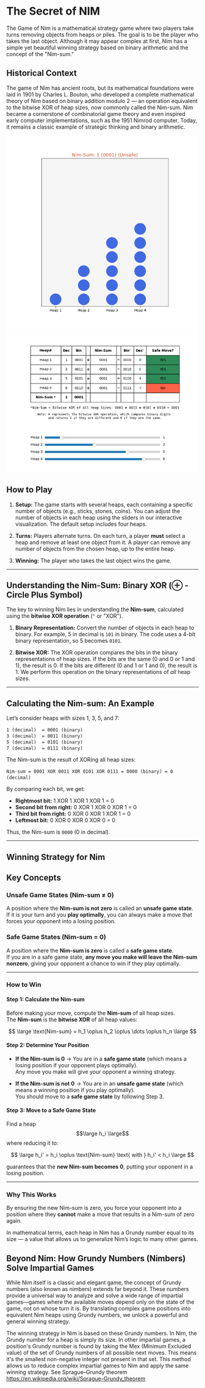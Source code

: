 # The Secret of NIM

The Game of Nim is a mathematical strategy game where two players take turns removing objects from heaps or piles. The goal is to be the player who takes the last object. Although it may appear complex at first, Nim has a simple yet beautiful winning strategy based on binary arithmetic and the concept of the "Nim-sum."

## Historical Context

The game of Nim has ancient roots, but its mathematical foundations were laid in 1901 by Charles L. Bouton, who developed a complete mathematical theory of Nim based on binary addition modulo 2 — an operation equivalent to the bitwise XOR of heap sizes, now commonly called the Nim-sum. Nim became a cornerstone of combinatorial game theory and even inspired early computer implementations, such as the 1951 Nimrod computer. Today, it remains a classic example of strategic thinking and binary arithmetic.

![Nim](Nim_1.png)
![Nim](Nim_2.png)

## How to Play

1. **Setup:** The game starts with several heaps, each containing a specific number of objects (e.g., sticks, stones, coins). You can adjust the number of objects in each heap using the sliders in our interactive visualization. The default setup includes four heaps.

2. **Turns:** Players alternate turns. On each turn, a player **must** select a heap and remove at least one object from it. A player can remove any number of objects from the chosen heap, up to the entire heap.

3. **Winning:** The player who takes the last object wins the game.

---

## Understanding the Nim-Sum: Binary XOR (⊕ - Circle Plus Symbol)

The key to winning Nim lies in understanding the **Nim-sum**, calculated using the **bitwise XOR operation** (`^` or "XOR").

1. **Binary Representation:** Convert the number of objects in each heap to binary. For example, 5 in decimal is `101` in binary. The code uses a 4-bit binary representation, so 5 becomes `0101`.

2. **Bitwise XOR:** The XOR operation compares the bits in the binary representations of heap sizes. If the bits are the same (0 and 0 or 1 and 1), the result is 0. If the bits are different (0 and 1 or 1 and 0), the result is 1. We perform this operation on the binary representations of *all* heap sizes.

---

## Calculating the Nim-sum: An Example

Let’s consider heaps with sizes 1, 3, 5, and 7:

    1 (decimal)  = 0001 (binary)
    3 (decimal)  = 0011 (binary)
    5 (decimal)  = 0101 (binary)
    7 (decimal)  = 0111 (binary)

The Nim-sum is the result of XORing all heap sizes:

    Nim-sum = 0001 XOR 0011 XOR 0101 XOR 0111 = 0000 (binary) = 0 (decimal)

By comparing each bit, we get:

- **Rightmost bit:** 1 XOR 1 XOR 1 XOR 1 = 0
- **Second bit from right:** 0 XOR 1 XOR 0 XOR 1 = 0
- **Third bit from right:** 0 XOR 0 XOR 1 XOR 1 = 0
- **Leftmost bit:** 0 XOR 0 XOR 0 XOR 0 = 0

Thus, the Nim-sum is `0000` (0 in decimal).

---

## Winning Strategy for Nim

## Key Concepts

### **Unsafe Game States (Nim-sum ≠ 0)**  

A position where the **Nim-sum is not zero** is called an **unsafe game state**.  
If it is your turn and you **play optimally**, you can always make a move that forces your opponent into a losing position.  

### **Safe Game States (Nim-sum = 0)**  

A position where the **Nim-sum is zero** is called a **safe game state**.  
If you are in a safe game state, **any move you make will leave the Nim-sum nonzero**, giving your opponent a chance to win if they play optimally.  

---

### **How to Win**

#### **Step 1: Calculate the Nim-sum**

Before making your move, compute the **Nim-sum** of all heap sizes.  
The **Nim-sum** is the **bitwise XOR** of all heap values:

$$
\large
\text{Nim-sum} = h_1 \oplus h_2 \oplus \dots \oplus h_n
\large
$$

#### **Step 2: Determine Your Position**

- **If the Nim-sum is 0** → You are in a **safe game state** (which means a losing position if your opponent plays optimally).  
  Any move you make will give your opponent a winning strategy.  

- **If the Nim-sum is not 0** → You are in an **unsafe game state** (which means a winning position if you play optimally).  
  You should move to a **safe game state** by following Step 3.

#### **Step 3: Move to a Safe Game State**

Find a heap $$\large h_i \large$$ where reducing it to:

$$
\large
h_i' = h_i \oplus \text{Nim-sum} \text{ with }  h_i' < h_i
\large
$$

guarantees that the **new Nim-sum becomes 0**, putting your opponent in a losing position.

---

### **Why This Works**

By ensuring the new Nim-sum is zero, you force your opponent into a position where they **cannot** make a move that results in a Nim-sum of zero again.  

In mathematical terms, each heap in Nim has a Grundy number equal to its size — a value that allows us to generalize Nim’s logic to many other games.

## Beyond Nim: How Grundy Numbers (Nimbers) Solve Impartial Games

While Nim itself is a classic and elegant game, the concept of Grundy numbers (also known as nimbers) extends far beyond it. These numbers provide a universal way to analyze and solve a wide range of impartial games—games where the available moves depend only on the state of the game, not on whose turn it is. By translating complex game positions into equivalent Nim heaps using Grundy numbers, we unlock a powerful and general winning strategy.

The winning strategy in Nim is based on these Grundy numbers. In Nim, the Grundy number for a heap is simply its size. In other impartial games, a position's Grundy number is found by taking the Mex (Minimum Excluded value) of the set of Grundy numbers of all possible next moves. This means it's the smallest non-negative integer not present in that set. This method allows us to reduce complex impartial games to Nim and apply the same winning strategy.
See Sprague–Grundy theorem <https://en.wikipedia.org/wiki/Sprague–Grundy_theorem>
